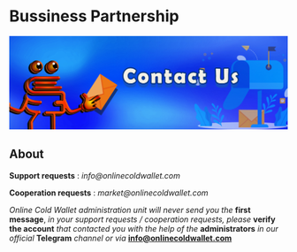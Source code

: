 # Bussiness Partnership

![](<../.gitbook/assets/1415x475 - ContactUs (1).jpg>)

## About



**Support requests** : _info@onlinecoldwallet.com_

**Cooperation requests** : _market@onlinecoldwallet.com_



_Online Cold Wallet administration unit will never send you the_ **first message**, _in your support requests / cooperation requests, please_ **verify the account** _that contacted you with the help of the_ **administrators** _in our official_ **Telegram** _channel or via_ **info@onlinecoldwallet.com**

